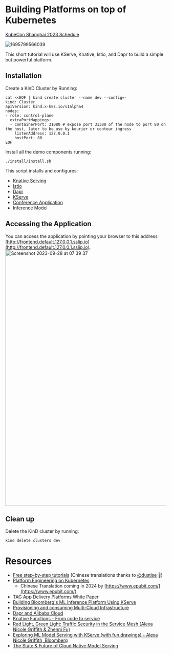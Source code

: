 # Building Platforms on top of Kubernetes

[KubeCon Shanghai 2023 Schedule](https://sched.co/1PTHH)

![1695799566039](https://github.com/salaboy/kubecon-china-2023/assets/271966/9f03f106-d80f-4ba0-b880-4b8b796b5e17)


This short tutorial will use KServe, Knative, Istio, and Dapr to build a simple but powerful platform. 


## Installation

Create a KinD Cluster by Running: 


```
cat <<EOF | kind create cluster --name dev --config=-
kind: Cluster
apiVersion: kind.x-k8s.io/v1alpha4
nodes:
- role: control-plane
  extraPortMappings:
  - containerPort: 31080 # expose port 31380 of the node to port 80 on the host, later to be use by kourier or contour ingress
    listenAddress: 127.0.0.1
    hostPort: 80
EOF

```
Install all the demo components running:

```
./install/install.sh
```

This script installs and configures: 
- [Knative Serving](https://knative.dev)
- [Istio](https://istio.io/)
- [Dapr](https://dapr.io)
- [KServe](https://kserve.github.io/website/)
- [Conference Application](https://github.com/salaboy/platforms-on-k8s)
- Inference Model

## Accessing the Application

You can access the application by pointing your browser to this address [http://frontend.default.127.0.0.1.sslip.io](http://frontend.default.127.0.0.1.sslip.io).
<img width="800" alt="Screenshot 2023-09-28 at 07 39 37" src="https://github.com/salaboy/kubecon-china-2023/assets/271966/489f862f-c1e7-4207-a898-cb11e12d01f5">

## Clean up

Delete the KinD cluster by running: 
```
kind delete clusters dev
```

# Resources
- [Free step-by-step tutorials](https://github.com/salaboy/platforms-on-k8s/) (Chinese translations thanks to [@dustise](https://twitter.com/dustise) 🥳)
- [Platform Engineering on Kubernetes](https://www.salaboy.com/book/)
  - Chinese Translation coming in 2024 by [https://www.epubit.com/](https://www.epubit.com/)
- [TAG App Delivery Platforms White Paper](https://tag-app-delivery.cncf.io/whitepapers/platforms/) 
- [Building Bloomberg's ML Inference Platform Using KServe](https://www.bloomberg.com/company/stories/the-journey-to-build-bloombergs-ml-inference-platform-using-kserve-formerly-kfserving/ )
- [Provisioning and consuming Multi-Cloud Infrastructure](https://blog.crossplane.io/crossplane-and-dapr/) 
- [Dapr and Alibaba Cloud](https://blog.dapr.io/posts/2021/03/19/how-alibaba-is-using-dapr/)
- [Knative Functions - From code to service](https://www.youtube.com/watch?v=ExuyJUIl4CY)  
- [Red Light, Green Light: Traffic Security in the Service Mesh (Alexa Nicole Griffith & Zhenni Fu)](https://www.youtube.com/watch?v=f6jMix46ZD8)
- [Exploring ML Model Serving with KServe (with fun drawings) - Alexa Nicole Griffith, Bloomberg](https://www.youtube.com/watch?v=FX6naJLaq2Y)
- [The State & Future of Cloud Native Model Serving](https://www.youtube.com/watch?v=786VaGAfm6I)


